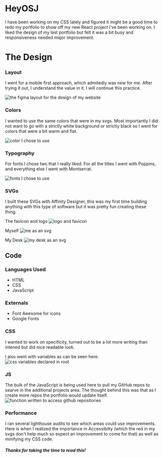 # HeyOSJ

I have been working on my CSS lately and figured it might be a good time to redo my portfolio to show off my new React project I've been working on. I liked the design of my last portfolio but felt it was a bit busy and responsiveness needed major improvement.

# The Design

### Layout

I went for a mobile first approach, which admitedly was new for me. After trying it out, I understand the value in it. I will continue this practice.

![the figma layout for the design of my website](./imgs/markdown-imgs/layout.png)

### Colors

I wanted to use the same colors that were in my svgs. Most importantly I did not want to go with a strictly white background or strictly black so I went for colors that were a bit warm and flat.

![color I chose to use](./imgs/markdown-imgs/colors.png)

### Typography

For fonts I chose two that I really liked. For all the titles I went with Poppins, and everything else I went with Montserrat.

![fonts I chose to use](./imgs/markdown-imgs/fonts.png)

### SVGs

I built these SVGs with Affinity Designer, this was my first time building anything with this type of software but it was pretty fun creating these thing.

The favicon and logo
![logo and favicon](./imgs/markdown-imgs/logo.png)

Myself
![me as an svg](./imgs/markdown-imgs/me.png)

My Desk
![my desk as an svg](./imgs/markdown-imgs/desk.png)

## Code

### Languages Used

-   HTML
-   CSS
-   JavaScript

### Externals

-   Font Awesome for icons
-   Google Fonts

### CSS

I wanted to work on specificity, turned out to be a lot more writing than intened but did nice readable look.

I also went with variables as can be seen here.
![css variables declared in root](./imgs/markdown-imgs/cssvariables.png)

### JS

The bulk of the JavaScript is being used here to pull my GitHub repos to searve in the additional projects area. The thought behind this was that as I create more repos the portfolio would update itself.
![function written to access github repositories](./imgs/markdown-imgs/github.png)

### Performance

I ran several lighthouse audits to see which areas could use improvements. Here is when I realized the importance in Accessibilty (which the red in my svgs don't help much so expect an improvement to come for that) as well as minifying my CSS code.

##### Thanks for taking the time to read this!
